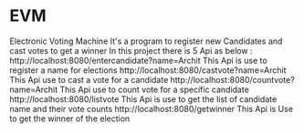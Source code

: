 # EVM
Electronic Voting Machine
It's a program to register new Candidates and cast votes to get a winner
In this project there is 5 Api as below : 
http://localhost:8080/entercandidate?name=Archit
This Api is use to register a name for elections
http://localhost:8080/castvote?name=Archit
This Api use to cast a vote for a candidate
http://localhost:8080/countvote?name=Archit
This Api use to count vote for a specific candidate
http://localhost:8080/listvote
This Api is use to get the list of candidate name and their vote counts
http://localhost:8080/getwinner
This Api is Use to get the winner of the election
